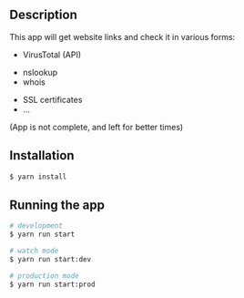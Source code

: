 
## Description
This app will get website links and check it in various forms:
- VirusTotal (API)
+ nslookup
+ whois
- SSL certificates
- ...

(App is not complete, and left for better times)
## Installation

```bash
$ yarn install
```

## Running the app

```bash
# development
$ yarn run start

# watch mode
$ yarn run start:dev

# production mode
$ yarn run start:prod
```

